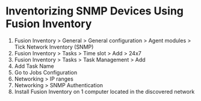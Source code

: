 # Inventorizing SNMP Devices Using Fusion Inventory

1. Fusion Inventory > General > General configuration > Agent modules > Tick Network Inventory (SNMP)
2. Fusion Inventory > Tasks > Time slot > Add > 24x7
1. Fusion Inventory > Tasks > Task Management > Add
1. Add Task Name
1. Go to Jobs Configuration
2. Networking > IP ranges
3. Networking > SNMP Authentication
4. Install Fusion Inventory on 1 computer located in the discovered network